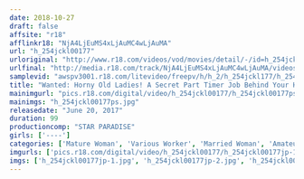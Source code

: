 ```yaml
---
date: 2018-10-27
draft: false
affsite: "r18"
afflinkr18: "NjA4LjEuMS4xLjAuMC4wLjAuMA"
url: "h_254jckl00177"
urloriginal: "http://www.r18.com/videos/vod/movies/detail/-/id=h_254jckl00177"
urlfinal: "http://media.r18.com/track/NjA4LjEuMS4xLjAuMC4wLjAuMA/videos/vod/movies/detail/-/id=h_254jckl00177"
samplevid: "awspv3001.r18.com/litevideo/freepv/h/h_2/h_254jckl177/h_254jckl177_dmb_w.mp4"
title: "Wanted: Horny Old Ladies! A Secret Part Timer Job Behind Your Husband's Back"
mainimgurl: "pics.r18.com/digital/video/h_254jckl00177/h_254jckl00177ps.jpg"
mainimgs: "h_254jckl00177ps.jpg"
releasedate: "June 20, 2017"
duration: 99
productioncomp: "STAR PARADISE"
girls: ['----']
categories: ['Mature Woman', 'Various Worker', 'Married Woman', 'Amateur', 'Hi-Def']
imgurls: ['pics.r18.com/digital/video/h_254jckl00177/h_254jckl00177jp-1.jpg', 'pics.r18.com/digital/video/h_254jckl00177/h_254jckl00177jp-2.jpg', 'pics.r18.com/digital/video/h_254jckl00177/h_254jckl00177jp-3.jpg', 'pics.r18.com/digital/video/h_254jckl00177/h_254jckl00177jp-4.jpg', 'pics.r18.com/digital/video/h_254jckl00177/h_254jckl00177jp-5.jpg', 'pics.r18.com/digital/video/h_254jckl00177/h_254jckl00177jp-6.jpg', 'pics.r18.com/digital/video/h_254jckl00177/h_254jckl00177jp-7.jpg', 'pics.r18.com/digital/video/h_254jckl00177/h_254jckl00177jp-8.jpg', 'pics.r18.com/digital/video/h_254jckl00177/h_254jckl00177jp-9.jpg', 'pics.r18.com/digital/video/h_254jckl00177/h_254jckl00177jp-10.jpg', 'pics.r18.com/digital/video/h_254jckl00177/h_254jckl00177jp-11.jpg', 'pics.r18.com/digital/video/h_254jckl00177/h_254jckl00177jp-12.jpg', 'pics.r18.com/digital/video/h_254jckl00177/h_254jckl00177jp-13.jpg', 'pics.r18.com/digital/video/h_254jckl00177/h_254jckl00177jp-14.jpg', 'pics.r18.com/digital/video/h_254jckl00177/h_254jckl00177jp-15.jpg', 'pics.r18.com/digital/video/h_254jckl00177/h_254jckl00177jp-16.jpg', 'pics.r18.com/digital/video/h_254jckl00177/h_254jckl00177jp-17.jpg', 'pics.r18.com/digital/video/h_254jckl00177/h_254jckl00177jp-18.jpg', 'pics.r18.com/digital/video/h_254jckl00177/h_254jckl00177jp-19.jpg', 'pics.r18.com/digital/video/h_254jckl00177/h_254jckl00177jp-20.jpg']
imgs: ['h_254jckl00177jp-1.jpg', 'h_254jckl00177jp-2.jpg', 'h_254jckl00177jp-3.jpg', 'h_254jckl00177jp-4.jpg', 'h_254jckl00177jp-5.jpg', 'h_254jckl00177jp-6.jpg', 'h_254jckl00177jp-7.jpg', 'h_254jckl00177jp-8.jpg', 'h_254jckl00177jp-9.jpg', 'h_254jckl00177jp-10.jpg', 'h_254jckl00177jp-11.jpg', 'h_254jckl00177jp-12.jpg', 'h_254jckl00177jp-13.jpg', 'h_254jckl00177jp-14.jpg', 'h_254jckl00177jp-15.jpg', 'h_254jckl00177jp-16.jpg', 'h_254jckl00177jp-17.jpg', 'h_254jckl00177jp-18.jpg', 'h_254jckl00177jp-19.jpg', 'h_254jckl00177jp-20.jpg']
---
```


